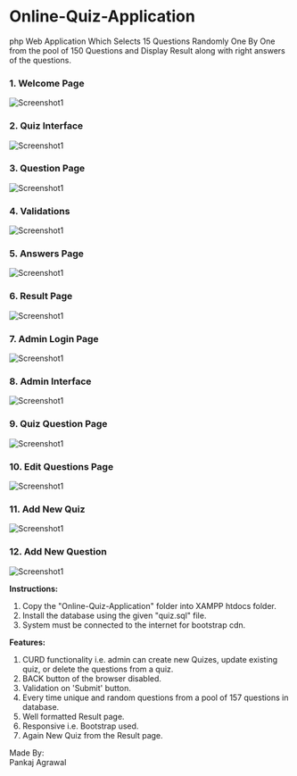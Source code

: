 # Online-Quiz-Application
php Web Application Which Selects 15 Questions Randomly One By One from the pool of 150 Questions and Display Result along with right answers of the questions.

### 1. Welcome Page
![Screenshot1](/screenshots/1.png)

### 2. Quiz Interface
![Screenshot1](/screenshots/2.png)

### 3. Question Page
![Screenshot1](/screenshots/3.png)

### 4. Validations
![Screenshot1](/screenshots/4.png)

### 5. Answers Page
![Screenshot1](/screenshots/5.png)

### 6. Result Page
![Screenshot1](/screenshots/6.png)

### 7. Admin Login Page
![Screenshot1](/screenshots/7.png)

### 8. Admin Interface
![Screenshot1](/screenshots/8.png)

### 9. Quiz Question Page
![Screenshot1](/screenshots/9.png)

### 10. Edit Questions Page
![Screenshot1](/screenshots/10.png)

### 11. Add New Quiz 
![Screenshot1](/screenshots/11.png)

### 12. Add New Question 
![Screenshot1](/screenshots/12.png)


**Instructions:**  
1. Copy the "Online-Quiz-Application" folder into XAMPP htdocs folder.
2. Install the database using the given "quiz.sql" file.
3. System must be connected to the internet for bootstrap cdn.

**Features:**  
1. CURD functionality i.e. admin can create new Quizes, update existing quiz, or delete the questions from a quiz.
2. BACK button of the browser disabled.
3. Validation on 'Submit' button.
4. Every time unique and random questions from a pool of 157 questions in database.
5. Well formatted Result page.
6. Responsive i.e. Bootstrap used.
7. Again New Quiz from the Result page.  

Made By:  
Pankaj Agrawal
